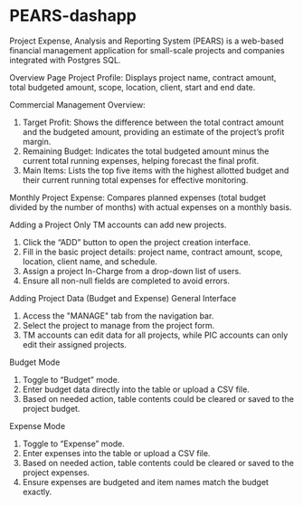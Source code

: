 # PEARS-dashapp
Project Expense, Analysis and Reporting System (PEARS) is a web-based financial management application for small-scale projects and companies integrated with Postgres SQL.

Overview Page
Project Profile: Displays project name, contract amount, total budgeted amount, scope, location, client, start and end date.

Commercial Management Overview:
1. Target Profit: Shows the difference between the total contract amount and the budgeted amount, providing an estimate of the project’s profit margin.
2. Remaining Budget: Indicates the total budgeted amount minus the current total running expenses, helping forecast the final profit.
3. Main Items: Lists the top five items with the highest allotted budget and their current running total expenses for effective monitoring.

Monthly Project Expense: Compares planned expenses (total budget divided by the number of months) with actual expenses on a monthly basis.


Adding a Project
Only TM accounts can add new projects.
1.	Click the “ADD” button to open the project creation interface.
2.	Fill in the basic project details: project name, contract amount, scope, location, client name, and schedule.
3.	Assign a project In-Charge from a drop-down list of users.
4.	Ensure all non-null fields are completed to avoid errors.


Adding Project Data (Budget and Expense)
General Interface
1. Access the "MANAGE" tab from the navigation bar.
2. Select the project to manage from the project form.
3. TM accounts can edit data for all projects, while PIC accounts can only edit their assigned projects.

Budget Mode
1. Toggle to “Budget” mode.
2. Enter budget data directly into the table or upload a CSV file.
3. Based on needed action, table contents could be cleared or saved to the project budget.

Expense Mode
1. Toggle to “Expense” mode.
2. Enter expenses into the table or upload a CSV file.
3. Based on needed action, table contents could be cleared or saved to the project expenses.
4. Ensure expenses are budgeted and item names match the budget exactly.
